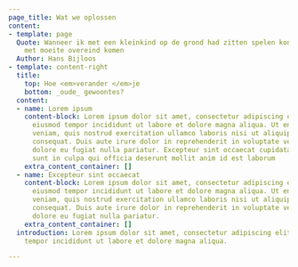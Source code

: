 ```yaml
---
page_title: Wat we oplossen
content:
- template: page
  Quote: Wanneer ik met een kleinkind op de grond had zitten spelen kon ik slechts
    met moeite overeind komen
  Author: Hans Bijloos
- template: content-right
  title:
    top: Hoe <em>verander </em>je
    bottom: _oude_ gewoontes?
  content:
  - name: Lorem ipsum
    content-block: Lorem ipsum dolor sit amet, consectetur adipiscing elit, sed do
      eiusmod tempor incididunt ut labore et dolore magna aliqua. Ut enim ad minim
      veniam, quis nostrud exercitation ullamco laboris nisi ut aliquip ex ea commodo
      consequat. Duis aute irure dolor in reprehenderit in voluptate velit esse cillum
      dolore eu fugiat nulla pariatur. Excepteur sint occaecat cupidatat non proident,
      sunt in culpa qui officia deserunt mollit anim id est laborum
    extra_content_container: []
  - name: Excepteur sint occaecat
    content-block: Lorem ipsum dolor sit amet, consectetur adipiscing elit, sed do
      eiusmod tempor incididunt ut labore et dolore magna aliqua. Ut enim ad minim
      veniam, quis nostrud exercitation ullamco laboris nisi ut aliquip ex ea commodo
      consequat. Duis aute irure dolor in reprehenderit in voluptate velit esse cillum
      dolore eu fugiat nulla pariatur.
    extra_content_container: []
  introduction: Lorem ipsum dolor sit amet, consectetur adipiscing elit, sed do eiusmod
    tempor incididunt ut labore et dolore magna aliqua.

---
```

